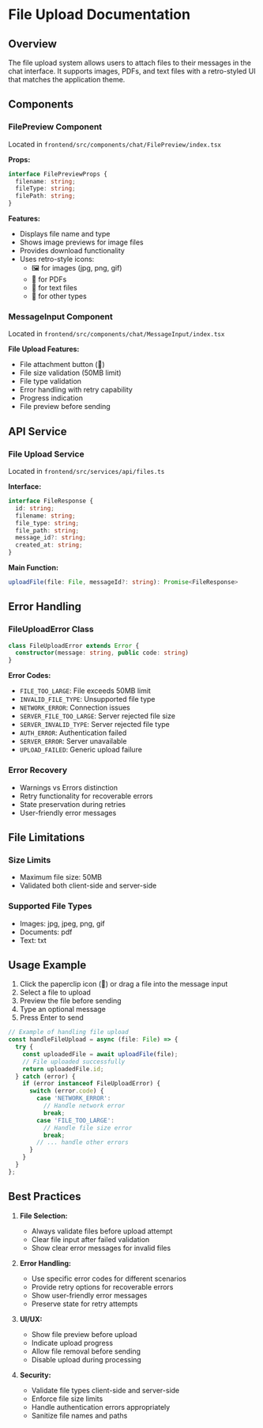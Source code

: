 # File Upload Documentation

## Overview

The file upload system allows users to attach files to their messages in the chat interface. It supports images, PDFs, and text files with a retro-styled UI that matches the application theme.

## Components

### FilePreview Component
Located in `frontend/src/components/chat/FilePreview/index.tsx`

**Props:**
```typescript
interface FilePreviewProps {
  filename: string;
  fileType: string;
  filePath: string;
}
```

**Features:**
- Displays file name and type
- Shows image previews for image files
- Provides download functionality
- Uses retro-style icons:
  - 🖼️ for images (jpg, png, gif)
  - 📄 for PDFs
  - 📝 for text files
  - 📎 for other types

### MessageInput Component
Located in `frontend/src/components/chat/MessageInput/index.tsx`

**File Upload Features:**
- File attachment button (📎)
- File size validation (50MB limit)
- File type validation
- Error handling with retry capability
- Progress indication
- File preview before sending

## API Service

### File Upload Service
Located in `frontend/src/services/api/files.ts`

**Interface:**
```typescript
interface FileResponse {
  id: string;
  filename: string;
  file_type: string;
  file_path: string;
  message_id?: string;
  created_at: string;
}
```

**Main Function:**
```typescript
uploadFile(file: File, messageId?: string): Promise<FileResponse>
```

## Error Handling

### FileUploadError Class
```typescript
class FileUploadError extends Error {
  constructor(message: string, public code: string)
}
```

**Error Codes:**
- `FILE_TOO_LARGE`: File exceeds 50MB limit
- `INVALID_FILE_TYPE`: Unsupported file type
- `NETWORK_ERROR`: Connection issues
- `SERVER_FILE_TOO_LARGE`: Server rejected file size
- `SERVER_INVALID_TYPE`: Server rejected file type
- `AUTH_ERROR`: Authentication failed
- `SERVER_ERROR`: Server unavailable
- `UPLOAD_FAILED`: Generic upload failure

### Error Recovery
- Warnings vs Errors distinction
- Retry functionality for recoverable errors
- State preservation during retries
- User-friendly error messages

## File Limitations

### Size Limits
- Maximum file size: 50MB
- Validated both client-side and server-side

### Supported File Types
- Images: jpg, jpeg, png, gif
- Documents: pdf
- Text: txt

## Usage Example

1. Click the paperclip icon (📎) or drag a file into the message input
2. Select a file to upload
3. Preview the file before sending
4. Type an optional message
5. Press Enter to send

```typescript
// Example of handling file upload
const handleFileUpload = async (file: File) => {
  try {
    const uploadedFile = await uploadFile(file);
    // File uploaded successfully
    return uploadedFile.id;
  } catch (error) {
    if (error instanceof FileUploadError) {
      switch (error.code) {
        case 'NETWORK_ERROR':
          // Handle network error
          break;
        case 'FILE_TOO_LARGE':
          // Handle file size error
          break;
        // ... handle other errors
      }
    }
  }
};
```

## Best Practices

1. **File Selection:**
   - Always validate files before upload attempt
   - Clear file input after failed validation
   - Show clear error messages for invalid files

2. **Error Handling:**
   - Use specific error codes for different scenarios
   - Provide retry options for recoverable errors
   - Show user-friendly error messages
   - Preserve state for retry attempts

3. **UI/UX:**
   - Show file preview before upload
   - Indicate upload progress
   - Allow file removal before sending
   - Disable upload during processing

4. **Security:**
   - Validate file types client-side and server-side
   - Enforce file size limits
   - Handle authentication errors appropriately
   - Sanitize file names and paths 